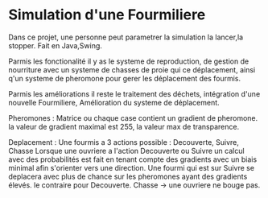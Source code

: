 # Simulation d'une Fourmiliere

Dans ce projet, une personne peut parametrer la simulation la lancer,la stopper.
Fait en Java,Swing.

Parmis les fonctionalité il y as le systeme de reproduction, de gestion de nourriture avec un systeme de chasses de proie qui ce déplacement, ainsi q'un systeme de pheromone pour gerer les déplacement des fourmis.

Parmis les améliorations il reste le traitement des déchets, intégration d'une nouvelle Fourmiliere, Amélioration du systeme de déplacement.

Pheromones : 
Matrice ou chaque case contient un gradient de pheromone.
la valeur de gradient maximal est 255, la valeur max de transparence.

Deplacement :
Une fourmis a 3 actions possible : Decouverte, Suivre, Chasse
Lorsque une ouvriere a l'action Decouverte ou Suivre un calcul avec des probabilités est fait en tenant compte des gradients avec un biais minimal afin s'orienter vers une direction. Une fourmi qui est sur Suivre se deplacera avec plus de chance sur les pheromones ayant des gradients élevés. le contraire pour Decouverte.
Chasse -> une ouvriere ne bouge pas.


